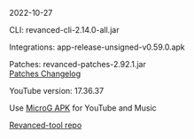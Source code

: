 2022-10-27
  
CLI: revanced-cli-2.14.0-all.jar  

Integrations: app-release-unsigned-v0.59.0.apk  

Patches: revanced-patches-2.92.1.jar  
[Patches Changelog](https://github.com/revanced/revanced-patches/releases/tag/v2.92.1)  

YouTube version: 17.36.37

Use [MicroG APK](https://github.com/inotia00/VancedMicroG/releases/latest/download/microg.apk) for YouTube and Music

[Revanced-tool repo](https://github.com/Kingsmanvn-Official/Revanced-tool)
